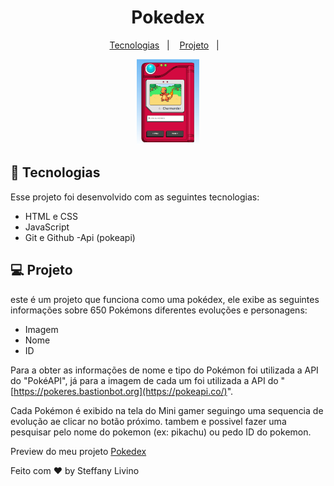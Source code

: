 <h1 align="center"> Pokedex </h1>
<p align="center">
  <a href="#-tecnologias">Tecnologias</a>&nbsp;&nbsp;&nbsp;|&nbsp;&nbsp;&nbsp;
  <a href="#-projeto">Projeto</a>&nbsp;&nbsp;&nbsp;|&nbsp;&nbsp;&nbsp;
</p>
  <p align="center">
  <img alt="pokedex" src="./img/pokedex1.png" width="20%" height="40%" >
</p>

## 🚀 Tecnologias

Esse projeto foi desenvolvido com as seguintes tecnologias:

- HTML e CSS
- JavaScript
- Git e Github
-Api (pokeapi)

## 💻 Projeto
este é um projeto que funciona como uma pokédex, ele exibe as seguintes informações sobre 650 Pokémons diferentes evoluções e personagens:

- Imagem
- Nome
- ID
  
Para a obter as informações de nome e tipo do Pokémon foi utilizada a API do "PokéAPI", já para a imagem de cada um foi utilizada a API do "[https://pokeres.bastionbot.org](https://pokeapi.co/)".

Cada Pokémon é exibido na tela do Mini gamer seguingo uma sequencia de evolução ae clicar no botão próximo. tambem e possivel fazer uma pesquisar pelo nome do pokemon (ex: pikachu) ou pedo ID do pokemon.
<p>
  Preview do meu projeto 
  <a href="https://steffanylivino.github.io/Pokedex/">Pokedex </a>
</p>

Feito com ♥ by Steffany Livino  
